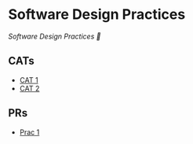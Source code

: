 # Software Design Practices
*Software Design Practices 📐*

## CATs

- [CAT 1](./CAT%201)
- [CAT 2](./CAT%202)


## PRs

- [Prac 1](./Prac%201)
